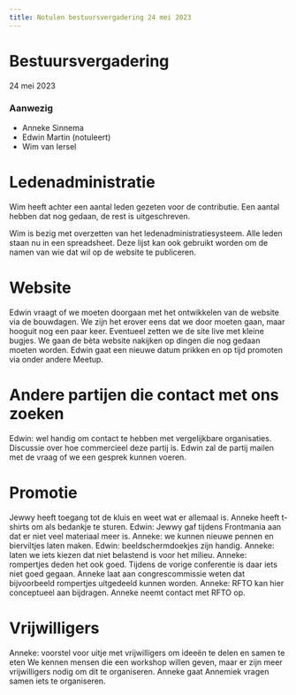 ```yaml
---
title: Notulen bestuursvergadering 24 mei 2023
---
```

# Bestuursvergadering

24 mei 2023

### Aanwezig

* Anneke Sinnema
* Edwin Martin (notuleert)
* Wim van Iersel

# Ledenadministratie

Wim heeft achter een aantal leden gezeten voor de contributie. Een aantal hebben dat nog gedaan, de rest is uitgeschreven.

Wim is bezig met overzetten van het ledenadministratiesysteem. Alle leden staan nu in een spreadsheet.
Deze lijst kan ook gebruikt worden om de namen van wie dat wil op de website te publiceren.

# Website

Edwin vraagt of we moeten doorgaan met het ontwikkelen van de website via de bouwdagen.
We zijn het erover eens dat we door moeten gaan, maar hooguit nog een paar keer.
Eventueel zetten we de site live met kleine bugjes.
We gaan de bèta website nakijken op dingen die nog gedaan moeten worden.
Edwin gaat een nieuwe datum prikken en op tijd promoten via onder andere Meetup.

# Andere partijen die contact met ons zoeken

Edwin: wel handig om contact te hebben met vergelijkbare organisaties.
Discussie over hoe commercieel deze partij is.
Edwin zal de partij mailen met de vraag of we een gesprek kunnen voeren.

# Promotie

Jewwy heeft toegang tot de kluis en weet wat er allemaal is.
Anneke heeft t-shirts om als bedankje te sturen.
Edwin: Jewwy gaf tijdens Frontmania aan dat er niet veel materiaal meer is.
Anneke: we kunnen nieuwe pennen en bierviltjes laten maken.
Edwin: beeldschermdoekjes zijn handig.
Anneke: laten we iets kiezen dat niet belastend is voor het milieu.
Anneke: rompertjes deden het ook goed. Tijdens de vorige conferentie is daar iets niet goed gegaan.
Anneke laat aan congrescommissie weten dat bijvoorbeeld rompertjes uitgedeeld kunnen worden.
Anneke: RFTO kan hier conceptueel aan bijdragen. Anneke neemt contact met RFTO op.

# Vrijwilligers

Anneke: voorstel voor uitje met vrijwilligers om ideeën te delen en samen te eten
We kennen mensen die een workshop willen geven, maar er zijn meer vrijwilligers nodig om dit te organiseren.
Anneke gaat Annemiek vragen samen iets te organiseren.